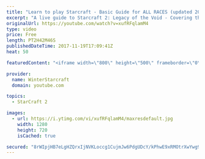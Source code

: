```yaml
---
title: "Learn to play Starcraft - Basic Guide for ALL RACES (updated 2017)"
excerpt: "A live guide to Starcraft 2: Legacy of the Void - Covering the basics and build orders for all of the races, and covering the important decisions to be made early in the game.  Not a step by step guide but a demonstration once you have the very basics of the units and races!"
originalUrl: https://youtube.com/watch?v=xufRFqlamM4
type: video
price: Free
length: PT2H42M46S
publishedDateTime: 2017-11-19T17:09:41Z
heat: 50

featuredContent: "<iframe width=\"800\" height=\"500\" frameborder=\"0\" src=\"https://www.youtube.com/embed/xufRFqlamM4\" allow=\"accelerometer; autoplay; encrypted-media; gyroscope; picture-in-picture\" allowfullscreen></iframe>"

provider:
  name: WinterStarcraft
  domain: youtube.com

topics:
  - StarCraft 2

images:
  - url: https://i.ytimg.com/vi/xufRFqlamM4/maxresdefault.jpg
    width: 1280
    height: 720
    isCached: true

secured: "8rWIpjHB7eLgHZQrxIjNVKLoccg1CujmJw6PdgUDcY/kPhwE9xRMOtrXwYwg94HPAxcLGoIVJcQ3LpfbJwjwUCy9FeSAyVDvS7NfRJNVsNjDF+fqbAsLPZ00oS0XAuDpjQDPOE0fZfJiTTSl1gu5At//EJt8J72MiR4IyVAo+Gcwn+AeDP7IpuMfF5HlVVuVeINWtS5+fFVmiaDTIKXvnyaWsiPA2WMYW+h8ltvSt69f1SlMKwgdavTaiUYzMs05rVqLOS87ZJbDCY5aLRDYJOTA227nD1BsvpUW5ngE6EJ/fSRayjtX7wE0u/OeSxIs3wHgAYh5NDt0Ff2vpEdrqKgfdHTwgw+yvqDc/9/S4fm014U5pfCIgjaTcpsV1MrrHF+INg6tqQX2Y8sXNglNOu36l3OOWOvC+BrlI7KQox46HporX47OHFImYc2ear1X;Jw1PaQBWKkKBfg9fDZDV0w=="
---
```


